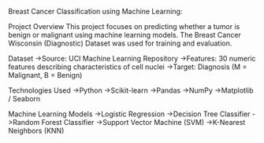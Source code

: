 Breast Cancer Classification using Machine Learning:

Project Overview
This project focuses on predicting whether a tumor is benign or malignant using machine learning models. The Breast Cancer Wisconsin (Diagnostic) Dataset was used for training and evaluation.

Dataset
->Source: UCI Machine Learning Repository
->Features: 30 numeric features describing characteristics of cell nuclei
->Target: Diagnosis (M = Malignant, B = Benign)


Technologies Used
->Python
->Scikit-learn
->Pandas
->NumPy
->Matplotlib / Seaborn

Machine Learning Models
->Logistic Regression
->Decision Tree Classifier
->Random Forest Classifier
->Support Vector Machine (SVM)
->K-Nearest Neighbors (KNN)
